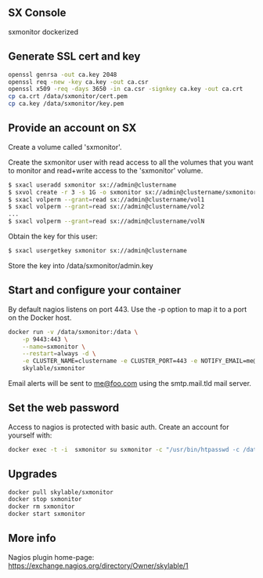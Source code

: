 ## SX Console

sxmonitor dockerized

## Generate SSL cert and key

```bash
openssl genrsa -out ca.key 2048 
openssl req -new -key ca.key -out ca.csr
openssl x509 -req -days 3650 -in ca.csr -signkey ca.key -out ca.crt
cp ca.crt /data/sxmonitor/cert.pem
cp ca.key /data/sxmonitor/key.pem
```

## Provide an account on SX

Create a volume called 'sxmonitor'.

Create the sxmonitor user with read access to all the volumes that you want to
monitor and read+write access to the 'sxmonitor' volume.

```bash
$ sxacl useradd sxmonitor sx://admin@clustername
$ sxvol create -r 3 -s 1G -o sxmonitor sx://admin@clustername/sxmonitor
$ sxacl volperm --grant=read sx://admin@clustername/vol1
$ sxacl volperm --grant=read sx://admin@clustername/vol2
...
$ sxacl volperm --grant=read sx://admin@clustername/volN
```

Obtain the key for this user:

```bash
$ sxacl usergetkey sxmonitor sx://admin@clustername
```

Store the key into /data/sxmonitor/admin.key

## Start and configure your container

By default nagios listens on port 443. Use the -p option to map it to a port on the Docker host.

```bash
docker run -v /data/sxmonitor:/data \
	-p 9443:443 \
	--name=sxmonitor \
	--restart=always -d \
	-e CLUSTER_NAME=clustername -e CLUSTER_PORT=443 -e NOTIFY_EMAIL=me@foo.com -e SMTP_ADDRESS=smtp.mail.tld \
	skylable/sxmonitor
```

Email alerts will be sent to me@foo.com using the smtp.mail.tld mail
server.

## Set the web password 

Access to nagios is protected with basic auth.
Create an account for yourself with:

```bash
docker exec -t -i  sxmonitor su sxmonitor -c "/usr/bin/htpasswd -c /data/htpasswd nagiosadmin"
```

## Upgrades

```bash
docker pull skylable/sxmonitor
docker stop sxmonitor
docker rm sxmonitor
docker start sxmonitor
```

## More info

Nagios plugin home-page: https://exchange.nagios.org/directory/Owner/skylable/1


